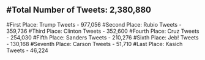 #Total Number of Tweets: 2,380,880 
---
#First Place: Trump Tweets - 977,056
#Second Place: Rubio Tweets - 359,736
#Third Place: Clinton Tweets - 352,600
#Fourth Place: Cruz Tweets - 254,030
#Fifth Place: Sanders Tweets - 210,276
#Sixth Place: Jeb! Tweets - 130,168
#Seventh Place: Carson Tweets - 51,710
#Last Place: Kasich Tweets - 46,224
